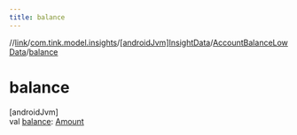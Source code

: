 ```yaml
---
title: balance
---
```

//[link](../../../../index.html)/[com.tink.model.insights](../../index.html)/[[androidJvm]InsightData](../index.html)/[AccountBalanceLowData](index.html)/[balance](balance.html)



# balance



[androidJvm]\
val [balance](balance.html): [Amount](../../../com.tink.model.misc/[android-jvm]-amount/index.html)




